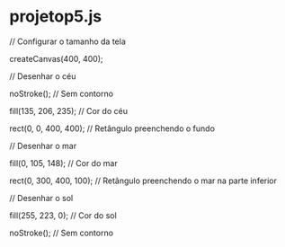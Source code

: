 # projetop5.js

  // Configurar o tamanho da tela

  createCanvas(400, 400);

  // Desenhar o céu

  noStroke(); // Sem contorno

  fill(135, 206, 235); // Cor do céu

  rect(0, 0, 400, 400); // Retângulo preenchendo o fundo

  // Desenhar o mar

  fill(0, 105, 148); // Cor do mar

  rect(0, 300, 400, 100); // Retângulo preenchendo o mar na parte inferior

  

  // Desenhar o sol

  fill(255, 223, 0); // Cor do sol

  noStroke(); // Sem contorno
